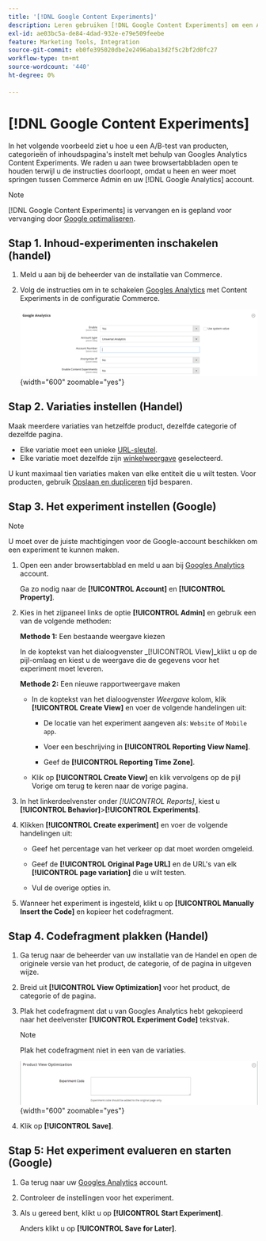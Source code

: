 ```yaml
---
title: '[!DNL Google Content Experiments]'
description: Leren gebruiken [!DNL Google Content Experiments] om een A/B-test van de producten, categorieën of inhoudspagina's van de Handel op te zetten.
exl-id: ae03bc5a-de84-4dad-932e-e79e509feebe
feature: Marketing Tools, Integration
source-git-commit: eb0fe395020dbe2e2496aba13d2f5c2bf2d0fc27
workflow-type: tm+mt
source-wordcount: '440'
ht-degree: 0%

---
```


# [!DNL Google Content Experiments]

In het volgende voorbeeld ziet u hoe u een A/B-test van producten, categorieën of inhoudspagina&#39;s instelt met behulp van Googles Analytics Content Experiments. We raden u aan twee browsertabbladen open te houden terwijl u de instructies doorloopt, omdat u heen en weer moet springen tussen Commerce Admin en uw [!DNL Google Analytics] account.

>[!NOTE]
>
>[!DNL Google Content Experiments] is vervangen en is gepland voor vervanging door [Google optimaliseren](https://support.google.com/optimize/answer/7084762?hl=en).

## Stap 1. Inhoud-experimenten inschakelen (handel)

1. Meld u aan bij de beheerder van de installatie van Commerce.

1. Volg de instructies om in te schakelen [Googles Analytics](google-analytics.md) met Content Experiments in de configuratie Commerce.

   ![Verkoopconfiguratie - Google API - Googles Analytics](../configuration-reference/sales/assets/google-api-analytics-ee.png){width="600" zoomable="yes"}

## Stap 2. Variaties instellen (Handel)

Maak meerdere variaties van hetzelfde product, dezelfde categorie of dezelfde pagina.

- Elke variatie moet een unieke [URL-sleutel](../catalog/catalog-urls.md).
- Elke variatie moet dezelfde zijn [winkelweergave](../getting-started/websites-stores-views.md#scope-settings) geselecteerd.

U kunt maximaal tien variaties maken van elke entiteit die u wilt testen. Voor producten, gebruik [Opslaan en dupliceren](../catalog/product-workspace.md) tijd besparen.

## Stap 3. Het experiment instellen (Google)

>[!NOTE]
>
>U moet over de juiste machtigingen voor de Google-account beschikken om een experiment te kunnen maken.

1. Open een ander browsertabblad en meld u aan bij [Googles Analytics][2] account.

   Ga zo nodig naar de **[!UICONTROL Account]** en **[!UICONTROL Property]**.

1. Kies in het zijpaneel links de optie **[!UICONTROL Admin]** en gebruik een van de volgende methoden:

   **Methode 1:** Een bestaande weergave kiezen

   In de koptekst van het dialoogvenster _[!UICONTROL View]_klikt u op de pijl-omlaag en kiest u de weergave die de gegevens voor het experiment moet leveren.

   **Methode 2:** Een nieuwe rapportweergave maken

   - In de koptekst van het dialoogvenster _Weergave_ kolom, klik **[!UICONTROL Create View]** en voer de volgende handelingen uit:

      - De locatie van het experiment aangeven als: `Website` of `Mobile app`.

      - Voer een beschrijving in **[!UICONTROL Reporting View Name]**.

      - Geef de **[!UICONTROL Reporting Time Zone]**.

   - Klik op **[!UICONTROL Create View]** en klik vervolgens op de pijl Vorige om terug te keren naar de vorige pagina.

1. In het linkerdeelvenster onder _[!UICONTROL Reports]_, kiest u **[!UICONTROL Behavior]**>**[!UICONTROL Experiments]**.

1. Klikken **[!UICONTROL Create experiment]** en voer de volgende handelingen uit:

   - Geef het percentage van het verkeer op dat moet worden omgeleid.

   - Geef de **[!UICONTROL Original Page URL]** en de URL&#39;s van elk **[!UICONTROL page variation]** die u wilt testen.

   - Vul de overige opties in.

1. Wanneer het experiment is ingesteld, klikt u op **[!UICONTROL Manually Insert the Code]** en kopieer het codefragment.

## Stap 4. Codefragment plakken (Handel)

1. Ga terug naar de beheerder van uw installatie van de Handel en open de originele versie van het product, de categorie, of de pagina in uitgeven wijze.

1. Breid uit **[!UICONTROL View Optimization]** voor het product, de categorie of de pagina.

1. Plak het codefragment dat u van Googles Analytics hebt gekopieerd naar het deelvenster **[!UICONTROL Experiment Code]** tekstvak.

   >[!NOTE]
   >
   >Plak het codefragment niet in een van de variaties.

   ![Optimalisatie van de productweergave](../catalog/assets/product-view-optimization.png){width="600" zoomable="yes"}

1. Klik op **[!UICONTROL Save]**.

## Stap 5: Het experiment evalueren en starten (Google)

1. Ga terug naar uw [Googles Analytics][2] account.

1. Controleer de instellingen voor het experiment.

1. Als u gereed bent, klikt u op **[!UICONTROL Start Experiment]**.

   Anders klikt u op **[!UICONTROL Save for Later]**.


[2]: https://analytics.google.com/
